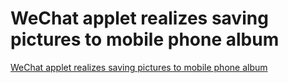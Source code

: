# WeChat applet realizes saving pictures to mobile phone album
[WeChat applet realizes saving pictures to mobile phone album](https://aiwithcloud.com/2022/09/15/wechat_applet_realizes_saving_pictures_to_mobile_phone_album/)